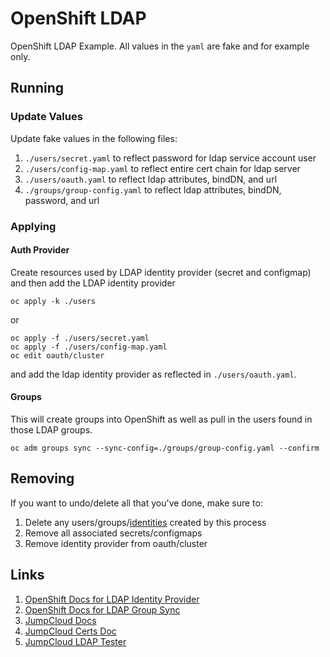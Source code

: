 # OpenShift LDAP

OpenShift LDAP Example.  All values in the `yaml` are fake and for example only.

## Running

### Update Values

Update fake values in the following files:

1. `./users/secret.yaml` to reflect password for ldap service account user
2. `./users/config-map.yaml` to reflect entire cert chain for ldap server
3. `./users/oauth.yaml` to reflect ldap attributes, bindDN, and url
4. `./groups/group-config.yaml` to reflect ldap attributes, bindDN, password, and url

### Applying

#### Auth Provider

Create resources used by LDAP identity provider (secret and configmap)
and then add the LDAP identity provider

```shell
oc apply -k ./users
```

or

```shell
oc apply -f ./users/secret.yaml
oc apply -f ./users/config-map.yaml
oc edit oauth/cluster
```

and add the ldap identity provider as reflected in `./users/oauth.yaml`.

#### Groups

This will create groups into OpenShift as well as pull
in the users found in those LDAP groups.

```shell
oc adm groups sync --sync-config=./groups/group-config.yaml --confirm
```

## Removing

If you want to undo/delete all that you've done, make sure to:

1. Delete any users/groups/[identities](https://github.com/openshift/origin/issues/14506) created by this process
2. Remove all associated secrets/configmaps
3. Remove identity provider from oauth/cluster

## Links

1. [OpenShift Docs for LDAP Identity Provider](https://docs.openshift.com/container-platform/4.17/authentication/identity_providers/configuring-ldap-identity-provider.html#identity-provider-ldap-CR_configuring-ldap-identity-provider)
2. [OpenShift Docs for LDAP Group Sync](https://docs.openshift.com/container-platform/4.17/authentication/ldap-syncing.html)
3. [JumpCloud Docs](https://jumpcloud.com/support/use-cloud-ldap)
4. [JumpCloud Certs Doc](https://jumpcloud.com/support/connect-to-ldap-with-tls-ssl)
5. [JumpCloud LDAP Tester](https://github.com/TheJumpCloud/support/blob/master/scripts/jumpcloud_test_utility.sh)
